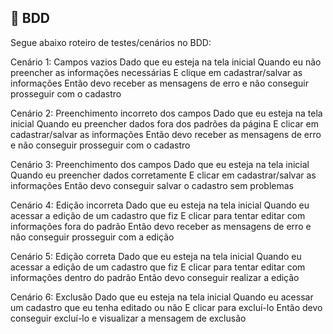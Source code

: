 ## :memo: BDD
Segue abaixo roteiro de testes/cenários no BDD:

Cenário 1: Campos vazios
Dado que eu esteja na tela inicial
Quando eu não preencher as informações necessárias
E clique em cadastrar/salvar as informações
Então devo receber as mensagens de erro e não conseguir prosseguir com o cadastro

Cenário 2: Preenchimento incorreto dos campos
Dado que eu esteja na tela inicial
Quando eu preencher dados fora dos padrões da página
E clicar em cadastrar/salvar as informações
Então devo receber as mensagens de erro e não conseguir prosseguir com o cadastro

Cenário 3: Preenchimento dos campos
Dado que eu esteja na tela inicial
Quando eu preencher dados corretamente
E clicar em cadastrar/salvar as informações
Então devo conseguir salvar o cadastro sem problemas

Cenário 4: Edição incorreta
Dado que eu esteja na tela inicial
Quando eu acessar a edição de um cadastro que fiz
E clicar para tentar editar com informações fora do padrão
Então devo receber as mensagens de erro e não conseguir prosseguir com a edição

Cenário 5: Edição correta
Dado que eu esteja na tela inicial
Quando eu acessar a edição de um cadastro que fiz
E clicar para tentar editar com informações dentro do padrão
Então devo conseguir realizar a edição 

Cenário 6: Exclusão
Dado que eu esteja na tela inicial
Quando eu acessar um cadastro que eu tenha editado ou não
E clicar para excluí-lo
Então devo conseguir excluí-lo e visualizar a mensagem de exclusão
